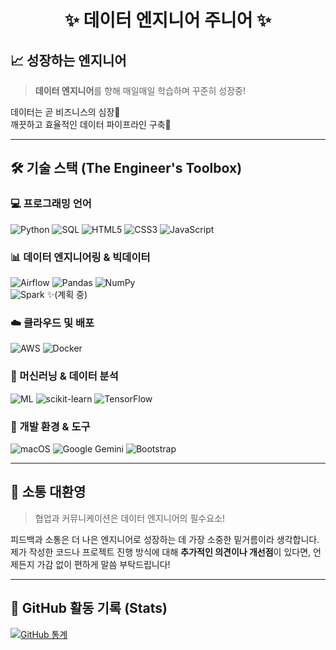 <div align="center">
    
# ✨ 데이터 엔지니어 주니어 ✨

</div>

## 📈 성장하는 엔지니어

> **데이터 엔지니어**를 향해 매일매일 학습하며 꾸준히 성장중!

데이터는 곧 비즈니스의 심장💓<br>
깨끗하고 효율적인 데이터 파이프라인 구축🧱

---

## 🛠️ 기술 스택 (The Engineer's Toolbox)

### 💻 프로그래밍 언어

![Python](https://img.shields.io/badge/Python-3776AB?style=for-the-badge&logo=python&logoColor=white)
![SQL](https://img.shields.io/badge/SQL-4479A1?style=for-the-badge&logo=mysql&logoColor=white)
![HTML5](https://img.shields.io/badge/HTML5-E34F26?style=for-the-badge&logo=html5&logoColor=white)
![CSS3](https://img.shields.io/badge/CSS3-1572B6?style=for-the-badge&logo=css3&logoColor=white)
![JavaScript](https://img.shields.io/badge/javascript-%23323330.svg?style=for-the-badge&logo=javascript&logoColor=%23F7DF1E)

### 📊 데이터 엔지니어링 & 빅데이터

![Airflow](https://img.shields.io/badge/Apache_Airflow-017CEE?style=for-the-badge&logo=apache-airflow&logoColor=white)
![Pandas](https://img.shields.io/badge/Pandas-150458?style=for-the-badge&logo=pandas&logoColor=white)
![NumPy](https://img.shields.io/badge/numpy-%23013243.svg?style=for-the-badge&logo=numpy&logoColor=white)  
![Spark](https://img.shields.io/badge/Apache_Spark-E25A1C?style=for-the-badge&logo=apachespark&logoColor=white) ✨(계획 중)

### ☁️ 클라우드 및 배포

![AWS](https://img.shields.io/badge/AWS-232F3E?style=for-the-badge&logo=amazon-aws&logoColor=white)
![Docker](https://img.shields.io/badge/Docker-2496ED?style=for-the-badge&logo=docker&logoColor=white)

### 🧠 머신러닝 & 데이터 분석

![ML](https://img.shields.io/badge/Machine_Learning-FFB84C?style=for-the-badge&logo=tensorflow&logoColor=black)
![scikit-learn](https://img.shields.io/badge/scikit--learn-%23F7931E.svg?style=for-the-badge&logo=scikit-learn&logoColor=white)
![TensorFlow](https://img.shields.io/badge/TensorFlow-%23FF6F00.svg?style=for-the-badge&logo=TensorFlow&logoColor=white)

### 📏 개발 환경 & 도구

![macOS](https://img.shields.io/badge/mac%20os-000000?style=for-the-badge&logo=macos&logoColor=F0F0F0)
![Google Gemini](https://img.shields.io/badge/google%20gemini-8E75B2?style=for-the-badge&logo=google%20gemini&logoColor=white)
![Bootstrap](https://img.shields.io/badge/bootstrap-%238511FA.svg?style=for-the-badge&logo=bootstrap&logoColor=white)

---

## 💬 소통 대환영

> 협업과 커뮤니케이션은 데이터 엔지니어의 필수요소!

피드백과 소통은 더 나은 엔지니어로 성장하는 데 가장 소중한 밑거름이라 생각합니다. <br>
제가 작성한 코드나 프로젝트 진행 방식에 대해 **추가적인 의견이나 개선점**이 있다면, 언제든지 가감 없이 편하게 말씀 부탁드립니다!

---

## 💎 GitHub 활동 기록 (Stats)

[![GitHub 통계](https://github-readme-stats.vercel.app/api?username=dyang-Y&show_icons=true&theme=default&hide_border=true)](https://github.com/dyang-Y)

</div>
<!--
**dyang-Y/dyang-Y** is a ✨ _special_ ✨ repository because its `README.md` (this file) appears on your GitHub profile.

Here are some ideas to get you started:

- 🔭 I’m currently working on ...
- 🌱 I’m currently learning ...
- 👯 I’m looking to collaborate on ...
- 🤔 I’m looking for help with ...
- 💬 Ask me about ...
- 📫 How to reach me: ...
- 😄 Pronouns: ...
- ⚡ Fun fact: ...
-->
